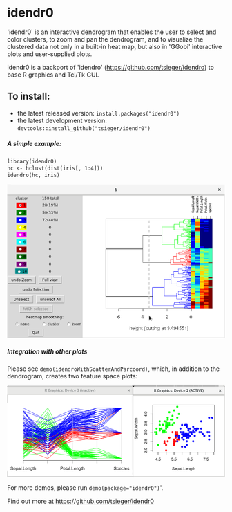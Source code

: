 # idendr0

'idendr0' is an interactive dendrogram that enables the user to select 
and color clusters, to zoom and pan the dendrogram, and to visualize 
the clustered data not only in a built-in heat map, but also in 'GGobi' 
interactive plots and user-supplied plots. 

idendr0 is a backport of 'idendro' (https://github.com/tsieger/idendro) 
to base R graphics and Tcl/Tk GUI.

## To install:

* the latest released version: `install.packages("idendr0")`
* the latest development version: `devtools::install_github("tsieger/idendr0")`

##### A simple example:

    library(idendr0)
    hc <- hclust(dist(iris[, 1:4]))
    idendro(hc, iris)

![Example](/man/figures/idendr0_1.png?raw=true "Simple example.")

##### Integration with other plots
Please see `demo(idendroWithScatterAndParcoord)`, 
which, in addition to the dendrogram, creates two feature space plots:

![Example](/man/figures/idendr0_2.png?raw=true "Integration with other plots.")

For more demos, please run `demo(package="idendr0")`'.

Find out more at https://github.com/tsieger/idendr0
